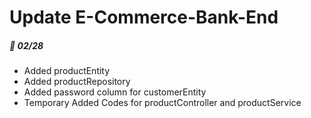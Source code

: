 # Update E-Commerce-Bank-End
##### :pushpin: 02/28
* Added productEntity
* Added productRepository
* Added password column for customerEntity
* Temporary Added Codes for productController and productService

